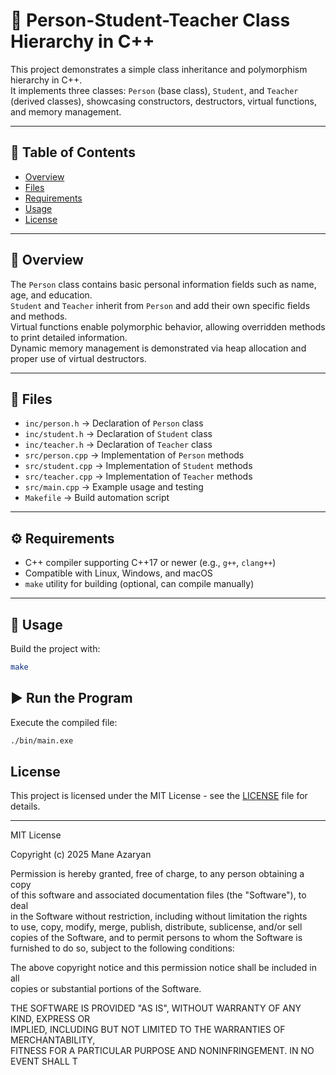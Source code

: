 # 👥 Person-Student-Teacher Class Hierarchy in C++

This project demonstrates a simple class inheritance and polymorphism hierarchy in C++.  
It implements three classes: `Person` (base class), `Student`, and `Teacher` (derived classes), showcasing constructors, destructors, virtual functions, and memory management.

---

## 📑 Table of Contents
- [Overview](#overview)  
- [Files](#files)  
- [Requirements](#requirements)  
- [Usage](#usage)  
- [License](#license)  

---

## 📌 Overview
The `Person` class contains basic personal information fields such as name, age, and education.  
`Student` and `Teacher` inherit from `Person` and add their own specific fields and methods.  
Virtual functions enable polymorphic behavior, allowing overridden methods to print detailed information.  
Dynamic memory management is demonstrated via heap allocation and proper use of virtual destructors.

---

## 📂 Files
- `inc/person.h` → Declaration of `Person` class  
- `inc/student.h` → Declaration of `Student` class  
- `inc/teacher.h` → Declaration of `Teacher` class  
- `src/person.cpp` → Implementation of `Person` methods  
- `src/student.cpp` → Implementation of `Student` methods  
- `src/teacher.cpp` → Implementation of `Teacher` methods  
- `src/main.cpp` → Example usage and testing  
- `Makefile` → Build automation script  

---

## ⚙️ Requirements
- C++ compiler supporting C++17 or newer (e.g., `g++`, `clang++`)  
- Compatible with Linux, Windows, and macOS  
- `make` utility for building (optional, can compile manually)  

---

## 🚀 Usage

Build the project with:

```bash
make
```
## ▶️   Run the Program
Execute the compiled file:
```bash
./bin/main.exe
```

## License

This project is licensed under the MIT License - see the [LICENSE](LICENSE) file for details.

---

MIT License

Copyright (c) 2025 Mane Azaryan

Permission is hereby granted, free of charge, to any person obtaining a copy  
of this software and associated documentation files (the "Software"), to deal  
in the Software without restriction, including without limitation the rights  
to use, copy, modify, merge, publish, distribute, sublicense, and/or sell  
copies of the Software, and to permit persons to whom the Software is  
furnished to do so, subject to the following conditions:

The above copyright notice and this permission notice shall be included in all  
copies or substantial portions of the Software.

THE SOFTWARE IS PROVIDED "AS IS", WITHOUT WARRANTY OF ANY KIND, EXPRESS OR  
IMPLIED, INCLUDING BUT NOT LIMITED TO THE WARRANTIES OF MERCHANTABILITY,  
FITNESS FOR A PARTICULAR PURPOSE AND NONINFRINGEMENT. IN NO EVENT SHALL T
